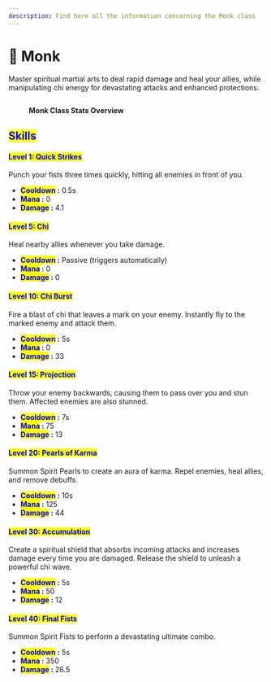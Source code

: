 ```yaml
---
description: Find here all the information concerning the Monk class
---
```


# 🙇 Monk

Master spiritual martial arts to deal rapid damage and heal your allies, while manipulating chi energy for devastating attacks and enhanced protections.

<figure><img src="../../.gitbook/assets/Capture d&#x27;écran 2024-12-03 124726.png" alt=""><figcaption><p><strong>Monk Class Stats Overview</strong></p></figcaption></figure>

## <mark style="color:blue;">Skills</mark>

#### <mark style="color:blue;">Level</mark> <mark style="color:blue;"></mark><mark style="color:blue;">**1: Quick Strikes**</mark> <a href="#niveau-1-frappes-rapides" id="niveau-1-frappes-rapides"></a>

Punch your fists three times quickly, hitting all enemies in front of you.

* <mark style="color:blue;">**Cooldown**</mark>**&#x20;:** 0.5s
* <mark style="color:blue;">**Mana**</mark>**&#x20;:** 0
* <mark style="color:blue;">**Damage**</mark>**&#x20;:** 4.1

#### <mark style="color:blue;">Level</mark> <mark style="color:blue;"></mark><mark style="color:blue;">**5: Chi**</mark> <a href="#niveau-5-chi" id="niveau-5-chi"></a>

Heal nearby allies whenever you take damage.

* <mark style="color:blue;">**Cooldown**</mark>**&#x20;:** Passive (triggers automatically)
* <mark style="color:blue;">**Mana**</mark>**&#x20;:** 0
* <mark style="color:blue;">**Damage**</mark>**&#x20;:** 0

#### <mark style="color:blue;">Level</mark> <mark style="color:blue;"></mark><mark style="color:blue;">**10: Chi Burst**</mark> <a href="#niveau-10-eclat-de-chi" id="niveau-10-eclat-de-chi"></a>

Fire a blast of chi that leaves a mark on your enemy. Instantly fly to the marked enemy and attack them.

* <mark style="color:blue;">**Cooldown**</mark>**&#x20;:** 5s
* <mark style="color:blue;">**Mana**</mark>**&#x20;:** 0
* <mark style="color:blue;">**Damage**</mark>**&#x20;:** 33

#### <mark style="color:blue;">Level</mark> <mark style="color:blue;"></mark><mark style="color:blue;">**15: Projection**</mark> <a href="#niveau-15-projection" id="niveau-15-projection"></a>

Throw your enemy backwards, causing them to pass over you and stun them. Affected enemies are also stunned.

* <mark style="color:blue;">**Cooldown**</mark>**&#x20;:** 7s
* <mark style="color:blue;">**Mana**</mark>**&#x20;:** 75
* <mark style="color:blue;">**Damage**</mark>**&#x20;:** 13

#### <mark style="color:blue;">Level</mark> <mark style="color:blue;"></mark><mark style="color:blue;">**20: Pearls of Karma**</mark> <a href="#niveau-20-perles-de-karma" id="niveau-20-perles-de-karma"></a>

Summon Spirit Pearls to create an aura of karma. Repel enemies, heal allies, and remove debuffs.

* <mark style="color:blue;">**Cooldown**</mark>**&#x20;:** 10s
* <mark style="color:blue;">**Mana**</mark>**&#x20;:** 125
* <mark style="color:blue;">**Damage**</mark>**&#x20;:** 44

#### <mark style="color:blue;">Level</mark> <mark style="color:blue;"></mark><mark style="color:blue;">**30: Accumulation**</mark> <a href="#niveau-30-accumulation" id="niveau-30-accumulation"></a>

Create a spiritual shield that absorbs incoming attacks and increases damage every time you are damaged. Release the shield to unleash a powerful chi wave.

* <mark style="color:blue;">**Cooldown**</mark>**&#x20;:** 5s
* <mark style="color:blue;">**Mana**</mark>**&#x20;:** 50
* <mark style="color:blue;">**Damage**</mark>**&#x20;:** 12

#### <mark style="color:blue;">Level</mark> <mark style="color:blue;"></mark><mark style="color:blue;">**40: Final Fists**</mark> <a href="#niveau-40-poings-final" id="niveau-40-poings-final"></a>

Summon Spirit Fists to perform a devastating ultimate combo.

* <mark style="color:blue;">**Cooldown**</mark>**&#x20;:** 5s
* <mark style="color:blue;">**Mana**</mark>**&#x20;:** 350
* <mark style="color:blue;">**Damage**</mark>**&#x20;:** 26.5
